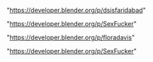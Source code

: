 "https://developer.blender.org/p/dsisfaridabad"

"https://developer.blender.org/p/SexFucker"

 
"https://developer.blender.org/p/floradavis"


"https://developer.blender.org/p/SexFucker"


 
